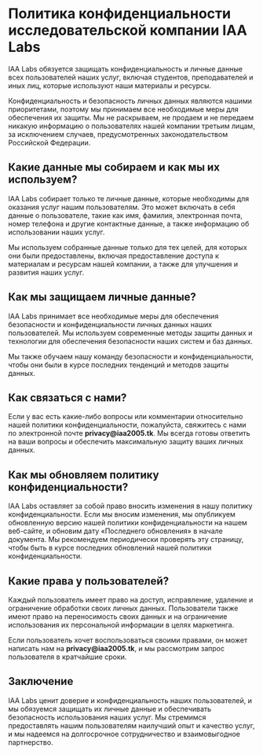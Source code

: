 # Политика конфиденциальности исследовательской компании IAA Labs

IAA Labs обязуется защищать конфиденциальность и личные данные всех пользователей наших услуг, включая студентов, преподавателей и иных лиц, которые используют наши материалы и ресурсы.

Конфиденциальность и безопасность личных данных являются нашими приоритетами, поэтому мы принимаем все необходимые меры для обеспечения их защиты. Мы не раскрываем, не продаем и не передаем никакую информацию о пользователях нашей компании третьим лицам, за исключением случаев, предусмотренных законодательством Российской Федерации.

## Какие данные мы собираем и как мы их используем?

IAA Labs собирает только те личные данные, которые необходимы для оказания услуг нашим пользователям. Это может включать в себя данные о пользователе, такие как имя, фамилия, электронная почта, номер телефона и другие контактные данные, а также информацию об использовании наших услуг.

Мы используем собранные данные только для тех целей, для которых они были предоставлены, включая предоставление доступа к материалам и ресурсам нашей компании, а также для улучшения и развития наших услуг.

## Как мы защищаем личные данные?

IAA Labs принимает все необходимые меры для обеспечения безопасности и конфиденциальности личных данных наших пользователей. Мы используем современные методы защиты данных и технологии для обеспечения безопасности наших систем и баз данных.

Мы также обучаем нашу команду безопасности и конфиденциальности, чтобы они были в курсе последних тенденций и методов защиты данных.

## Как связаться с нами?

Если у вас есть какие-либо вопросы или комментарии относительно нашей политики конфиденциальности, пожалуйста, свяжитесь с нами по электронной почте __privacy@iaa2005.tk__. Мы всегда готовы ответить на ваши вопросы и обеспечить максимальную защиту ваших личных данных.

## Как мы обновляем политику конфиденциальности?

IAA Labs оставляет за собой право вносить изменения в нашу политику конфиденциальности. Если мы вносим изменения, мы опубликуем обновленную версию нашей политики конфиденциальности на нашем веб-сайте, и обновим дату «Последнего обновления» в начале документа. Мы рекомендуем периодически проверять эту страницу, чтобы быть в курсе последних обновлений нашей политики конфиденциальности.

## Какие права у пользователей?

Каждый пользователь имеет право на доступ, исправление, удаление и ограничение обработки своих личных данных. Пользователи также имеют право на переносимость своих данных и на ограничение использования их персональной информации в целях маркетинга.

Если пользователь хочет воспользоваться своими правами, он может написать нам на __privacy@iaa2005.tk__, и мы рассмотрим запрос пользователя в кратчайшие сроки.

## Заключение

IAA Labs ценит доверие и конфиденциальность наших пользователей, и мы обязуемся защищать их личные данные и обеспечивать безопасность использования наших услуг. Мы стремимся предоставлять нашим пользователям наилучший опыт и качество услуг, и мы надеемся на долгосрочное сотрудничество и взаимовыгодное партнерство.
